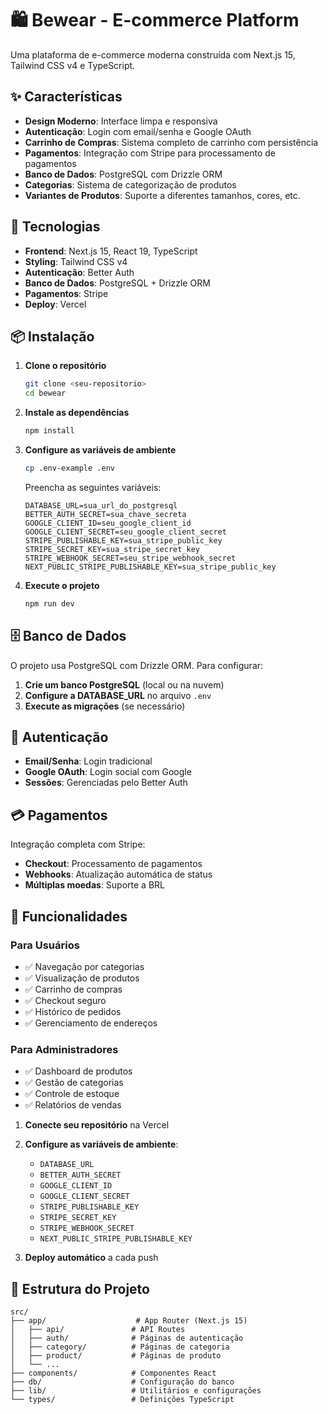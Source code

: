 # 🛍️ Bewear - E-commerce Platform

Uma plataforma de e-commerce moderna construída com Next.js 15, Tailwind CSS v4 e TypeScript.

## ✨ Características

- **Design Moderno**: Interface limpa e responsiva
- **Autenticação**: Login com email/senha e Google OAuth
- **Carrinho de Compras**: Sistema completo de carrinho com persistência
- **Pagamentos**: Integração com Stripe para processamento de pagamentos
- **Banco de Dados**: PostgreSQL com Drizzle ORM
- **Categorias**: Sistema de categorização de produtos
- **Variantes de Produtos**: Suporte a diferentes tamanhos, cores, etc.

## 🚀 Tecnologias

- **Frontend**: Next.js 15, React 19, TypeScript
- **Styling**: Tailwind CSS v4
- **Autenticação**: Better Auth
- **Banco de Dados**: PostgreSQL + Drizzle ORM
- **Pagamentos**: Stripe
- **Deploy**: Vercel

## 📦 Instalação

1. **Clone o repositório**

   ```bash
   git clone <seu-repositorio>
   cd bewear
   ```

2. **Instale as dependências**

   ```bash
   npm install
   ```

3. **Configure as variáveis de ambiente**

   ```bash
   cp .env-example .env
   ```

   Preencha as seguintes variáveis:

   ```env
   DATABASE_URL=sua_url_do_postgresql
   BETTER_AUTH_SECRET=sua_chave_secreta
   GOOGLE_CLIENT_ID=seu_google_client_id
   GOOGLE_CLIENT_SECRET=seu_google_client_secret
   STRIPE_PUBLISHABLE_KEY=sua_stripe_public_key
   STRIPE_SECRET_KEY=sua_stripe_secret_key
   STRIPE_WEBHOOK_SECRET=seu_stripe_webhook_secret
   NEXT_PUBLIC_STRIPE_PUBLISHABLE_KEY=sua_stripe_public_key
   ```

4. **Execute o projeto**
   ```bash
   npm run dev
   ```

## 🗄️ Banco de Dados

O projeto usa PostgreSQL com Drizzle ORM. Para configurar:

1. **Crie um banco PostgreSQL** (local ou na nuvem)
2. **Configure a DATABASE_URL** no arquivo `.env`
3. **Execute as migrações** (se necessário)

## 🔐 Autenticação

- **Email/Senha**: Login tradicional
- **Google OAuth**: Login social com Google
- **Sessões**: Gerenciadas pelo Better Auth

## 💳 Pagamentos

Integração completa com Stripe:

- **Checkout**: Processamento de pagamentos
- **Webhooks**: Atualização automática de status
- **Múltiplas moedas**: Suporte a BRL

## 📱 Funcionalidades

### Para Usuários

- ✅ Navegação por categorias
- ✅ Visualização de produtos
- ✅ Carrinho de compras
- ✅ Checkout seguro
- ✅ Histórico de pedidos
- ✅ Gerenciamento de endereços

### Para Administradores

- ✅ Dashboard de produtos
- ✅ Gestão de categorias
- ✅ Controle de estoque
- ✅ Relatórios de vendas


1. **Conecte seu repositório** na Vercel
2. **Configure as variáveis de ambiente**:
   - `DATABASE_URL`
   - `BETTER_AUTH_SECRET`
   - `GOOGLE_CLIENT_ID`
   - `GOOGLE_CLIENT_SECRET`
   - `STRIPE_PUBLISHABLE_KEY`
   - `STRIPE_SECRET_KEY`
   - `STRIPE_WEBHOOK_SECRET`
   - `NEXT_PUBLIC_STRIPE_PUBLISHABLE_KEY`

3. **Deploy automático** a cada push

## 📁 Estrutura do Projeto

```
src/
├── app/                    # App Router (Next.js 15)
│   ├── api/               # API Routes
│   ├── auth/              # Páginas de autenticação
│   ├── category/          # Páginas de categoria
│   ├── product/           # Páginas de produto
│   └── ...
├── components/            # Componentes React
├── db/                    # Configuração do banco
├── lib/                   # Utilitários e configurações
└── types/                 # Definições TypeScript
```
